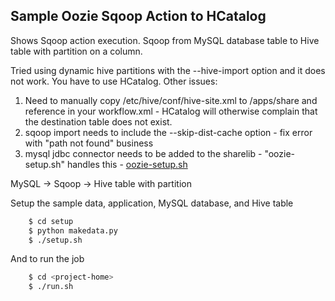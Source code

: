 Sample Oozie Sqoop Action to HCatalog
---------
Shows Sqoop action execution. Sqoop from MySQL database table to Hive table with partition on a column.

Tried using dynamic hive partitions with the --hive-import option and it does not work. You have to use HCatalog. Other issues:

1. Need to manually copy /etc/hive/conf/hive-site.xml to /apps/share and reference in your workflow.xml - HCatalog will otherwise complain that the destination table does not exist.
2. sqoop import needs to include the --skip-dist-cache option - fix error with "path not found" business
3. mysql jdbc connector needs to be added to the sharelib - "oozie-setup.sh" handles this - [oozie-setup.sh](setup/oozie-setup.sh)

MySQL -> Sqoop -> Hive table with partition

Setup the sample data, application, MySQL database, and Hive table
```bash
    $ cd setup
    $ python makedata.py
    $ ./setup.sh
```

And to run the job
```bash
    $ cd <project-home>
    $ ./run.sh
```

